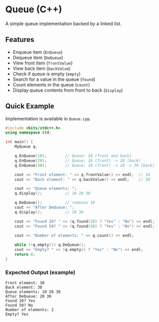 # Queue (C++)

A simple queue implementation backed by a linked list.

## Features
- Enqueue item (`EnQueue`)
- Dequeue item (`DeQueue`) 
- View front item (`frontValue`)
- View back item (`backValue`)
- Check if queue is empty (`empty`)
- Search for a value in the queue (`found`)
- Count elements in the queue (`count`)
- Display queue contents from front to back (`display`)

## Quick Example
Implementation is available in `Queue.cpp`.

```cpp
#include <bits/stdc++.h>
using namespace std;

int main() {
    MyQueue q;

    q.EnQueue(10);        // Queue: 10 (front and back)
    q.EnQueue(20);        // Queue: 10 (front) -> 20 (back)
    q.EnQueue(30);        // Queue: 10 (front) -> 20 -> 30 (back)

    cout << "Front element: " << q.frontValue() << endl;  // 10
    cout << "Back element: " << q.backValue() << endl;    // 30

    cout << "Queue elements: ";
    q.display();          // 10 20 30

    q.DeQueue();          // removes 10
    cout << "After DeQueue: ";
    q.display();          // 20 30

    cout << "Found 20? " << (q.found(20) ? "Yes" : "No") << endl;
    cout << "Found 50? " << (q.found(50) ? "Yes" : "No") << endl;
    
    cout << "Number of elements: " << q.count() << endl;

    while (!q.empty()) q.DeQueue();
    cout << "Empty? " << (q.empty() ? "Yes" : "No") << endl;
    return 0;
}
```

### Expected Output (example)
```
Front element: 10
Back element: 30
Queue elements: 10 20 30
After DeQueue: 20 30
Found 20? Yes
Found 50? No
Number of elements: 2
Empty? Yes
```
